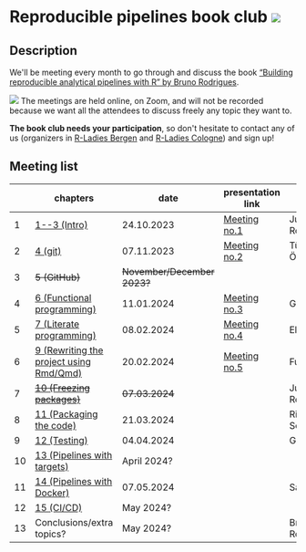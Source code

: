 # Reproducible pipelines book club <img src="https://img.shields.io/badge/book-club-blue.svg?logo=bookstack">

## Description

We'll be meeting every month to go through and discuss the book
[“Building reproducible analytical pipelines with R” by Bruno Rodrigues](https://raps-with-r.dev/).

<img src="https://img.shields.io/badge/-online-blue.svg?logo=zoom"> The meetings are held online, on Zoom, and will not be recorded because we want
all the attendees to discuss freely any topic they want to.

**The book club needs your participation**, so don't hesitate to contact any of
us (organizers in [R-Ladies Bergen](https://www.meetup.com/rladies-bergen/members/?op=leaders)
and [R-Ladies Cologne](https://www.meetup.com/rladies-cologne/members/?op=leaders))
and sign up!

## Meeting list

|   | chapters | date | presentation link | presenter | notes |
|---|---------|------|-------------------|-----------|-------|
| 1 | [1--3 (Intro)](https://raps-with-r.dev/project_start.html)  | 24.10.2023 |  [Meeting no.1](Meeting_01/JRomanowska_presentation_2023-10-24.html)  | Julia Romanowska | | 
| 2 | [4 (git)](https://raps-with-r.dev/git.html) | 07.11.2023 | [Meeting no.2](Meeting_02/RLadiesBergen_ReproducibleBookClubNumber2.html) | Türküler Özgümüş | |
| 3 | ~~5 (GitHub)~~ | ~~November/December 2023?~~ |  |  | _cancelled_ |
| 4 | [6 (Functional programming)](https://raps-with-r.dev/fprog.html) | 11.01.2024 | [Meeting no.3](https://github.com/gabewinter/reproducible_pipelines/) | Gabe Winter |  |
| 5 | [7 (Literate programming)](https://raps-with-r.dev/lit_prog.html) | 08.02.2024 | [Meeting no.4](https://github.com/rladies/meetup-presentations_bergen/tree/master/Reproducible_pipelines_book_club/meeting_04) | Elen Le Foll |  |
| 6 | [9 (Rewriting the project using Rmd/Qmd)](https://raps-with-r.dev/project_rewrite.html) | 20.02.2024 | [Meeting no.5](https://github.com/rladies/meetup-presentations_bergen/tree/master/Reproducible_pipelines_book_club/Meeting_05) | Fulya Gökalp |  |
| 7 | ~~[10 (Freezing packages)](https://raps-with-r.dev/repro_intro.html)~~ | ~~07.03.2024~~ |  | Julia Romanowska | _cancelled_ |
| 8 | [11 (Packaging the code)](https://raps-with-r.dev/packages.html) | 21.03.2024 |  | Ricardo Serrano |  |
| 9 | [12 (Testing)](https://raps-with-r.dev/testing.html) | 04.04.2024 |  | Gabe Winter |  |
| 10 | [13 (Pipelines with targets)](https://raps-with-r.dev/targets.html) | April 2024? | |  |  |
| 11 | [14 (Pipelines with Docker)](https://raps-with-r.dev/repro_cont.html) | 07.05.2024 |  | Sahee Rim |  |
| 12 | [15 (CI/CD)](https://raps-with-r.dev/ci_cd.html) | May 2024? |  |  |  |
| 13 | Conclusions/extra topics? | May 2024? |  | Bruno Rodrigues |  |
